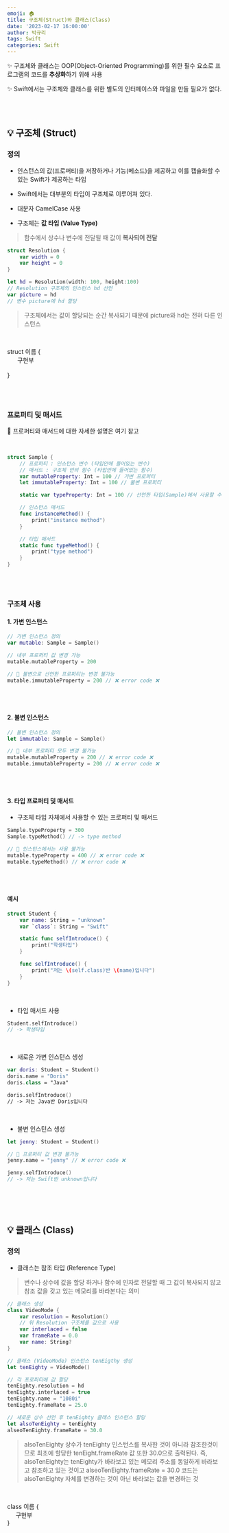 ```yaml
---
emoji: 🏠
title: 구조체(Struct)와 클래스(Class) 
date: '2023-02-17 16:00:00'
author: 박규리
tags: Swift 
categories: Swift
---
```


✨ 구조체와 클래스는 OOP(Object-Oriented Programming)를 위한 필수 요소로 프로그램의 코드를 **추상화**하기 위해 사용 </br>

✨ Swift에서는 구조체와 클래스를 위한 별도의 인터페이스와 파일을 만들 필요가 없다.

</br>
</br>

## 💡 구조체 (Struct)

### 정의

* 인스턴스의 값(프로퍼티)을 저장하거나 기능(메소드)을 제공하고 이를 캡슐화할 수 있는 Swift가 제공하는 타입

* Swift에서는 대부분의 타입이 구조체로 이루어져 있다.

* 대문자 CamelCase 사용

* 구조체는 **값 타입 (Value Type)**
> 함수에서 상수나 변수에 전달될 때 값이 **복사되어 전달**

```swift
struct Resolution {
    var width = 0
    var height = 0
}

let hd = Resolution(width: 100, height:100)
// Resolution 구조체의 인스턴스 hd 선언
var picture = hd
// 변수 picture에 hd 할당
```

> 구조체에서는 값이 할당되는 순간 복사되기 때문에 picture와 hd는 전혀 다른 인스턴스

</br> 

struct 이름 { </br>
&nbsp;&nbsp;&nbsp;&nbsp;&nbsp; 구현부 </br>    
}

</br>
</br>

### 프로퍼티 및 매서드

🔎 프로퍼티와 매서드에 대한 자세한 설명은 여기 참고

</br>

```swift
struct Sample {
    // 프로퍼티 : 인스턴스 변수 (타입안에 들어있는 변수)
    // 매서드 : 구조체 안의 함수 (타입안에 들어있는 함수)
    var mutableProperty: Int = 100 // 가변 프로퍼티
    let immutableProperty: Int = 100 // 불변 프로퍼티

    static var typeProperty: Int = 100 // 선언한 타입(Sample)에서 사용할 수 있는 타입 프로퍼티

    // 인스턴스 매서드
    func instanceMethod() {
        print("instance method")
    }

    // 타입 매서드
    static func typeMethod() {
        print("type method")
    }
}
```

</br>
</br>

### 구조체 사용

#### 1. 가변 인스턴스

```swift
// 가변 인스턴스 정의
var mutable: Sample = Sample()

// 내부 프로퍼티 값 변경 가능
mutable.mutableProperty = 200

// 🚫 불변으로 선언한 프로퍼티는 변경 불가능
mutable.immutableProperty = 200 // ❌ error code ❌
```

</br>
</br>

#### 2. 불변 인스턴스 

```swift
// 불변 인스턴스 정의
let immutable: Sample = Sample()

// 🚫 내부 프로퍼티 모두 변경 불가능
mutable.mutableProperty = 200 // ❌ error code ❌
mutable.immutableProperty = 200 // ❌ error code ❌
```

</br>
</br>

#### 3. 타입 프로퍼티 및 매서드

* 구조체 타입 자체에서 사용할 수 있는 프로퍼티 및 매서드

```swift
Sample.typeProperty = 300
Sample.typeMethod() // -> type method

// 🚫 인스턴스에서는 사용 불가능
mutable.typeProperty = 400 // ❌ error code ❌
mutable.typeMethod() // ❌ error code ❌
```

</br>
</br>

#### 예시

```swift
struct Student {
    var name: String = "unknown"
    var `class`: String = "Swift"

    static func selfIntroduce() {
        print("학생타입")
    }

    func selfIntroduce() {
        print("저는 \(self.class)반 \(name)입니다")
    }
}
```

</br>

* 타입 매서드 사용
```swift
Student.selfIntroduce()
// -> 학생타입
```
</br>

* 새로운 가변 인스턴스 생성
```swift
var doris: Student = Student()
doris.name = "Doris"
doris.class = "Java"

doris.selfIntroduce()
// -> 저는 Java반 Doris입니다
```

</br>

* 불변 인스턴스 생성

```swift
let jenny: Student = Student()

// 🚫 프로퍼티 값 변경 불가능
jenny.name = "jenny" // ❌ error code ❌

jenny.selfIntroduce()
// -> 저는 Swift반 unknown입니다
```

</br>
</br>
</br>

## 💡 클래스 (Class)

### 정의

* 클래스는 참조 타입 (Reference Type)
> 변수나 상수에 값을 할당 하거나 함수에 인자로 전달할 때 그 값이 복사되지 않고 참조
> 값을 갖고 있는 메모리를 바라본다는 의미

```swift
// 클래스 생성
class VideoMode {
    var resolution = Resolution()  
    // 위 Resolution 구조체를 값으로 사용
    var interlaced = false
    var frameRate = 0.0
    var name: String?
}
```

```swift
// 클래스 (VideoMode) 인스턴스 tenEigthy 생성
let tenEighty = VideoMode()

// 각 프로퍼티에 값 할당
tenEighty.resolution = hd
tenEighty.interlaced = true
tenEighty.name = "1080i"
tenEighty.frameRate = 25.0
```

```swift
// 새로운 상수 선언 후 tenEighty 클래스 인스턴스 할당
let alsoTenEighty = tenEighty
alseoTenEighty.frameRate = 30.0
```
> alsoTenEighty 상수가 tenEighty 인스턴스를 복사한 것이 아니라 참조한것이므로 
> 최초에 할당한 tenEight.frameRate 값 또한 30.0으로 출력된다.
> 즉, alsoTenEighty는 tenEighty가 바라보고 있는 메모리 주소를 동일하게 바라보고 참조하고 있는 것이고
> alseoTenEighty.frameRate = 30.0 코드는 alsoTenEighty 자체를 변경하는 것이 아닌 바라보는 값을 변경하는 것

</br>

class 이름 { </br>
&nbsp;&nbsp;&nbsp;&nbsp;&nbsp;구현부 </br>
}

</br>
</br> 

```toc
```
